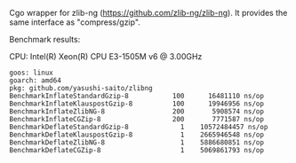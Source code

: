 Cgo wrapper for zlib-ng (https://github.com/zlib-ng/zlib-ng).
It provides the same interface as "compress/gzip".

Benchmark results:

CPU: Intel(R) Xeon(R) CPU E3-1505M v6 @ 3.00GHz

```
goos: linux
goarch: amd64
pkg: github.com/yasushi-saito/zlibng
BenchmarkInflateStandardGzip-8    	     100	  16481110 ns/op
BenchmarkInflateKlauspostGzip-8   	     100	  19946956 ns/op
BenchmarkInflateZlibNG-8          	     200	   5908574 ns/op
BenchmarkInflateCGZip-8           	     200	   7771587 ns/op
BenchmarkDeflateStandardGzip-8    	       1	10572484457 ns/op
BenchmarkDeflateKlauspostGzip-8   	       1	2665946548 ns/op
BenchmarkDeflateZlibNG-8          	       1	5886680851 ns/op
BenchmarkDeflateCGZip-8           	       1	5069861793 ns/op
```
